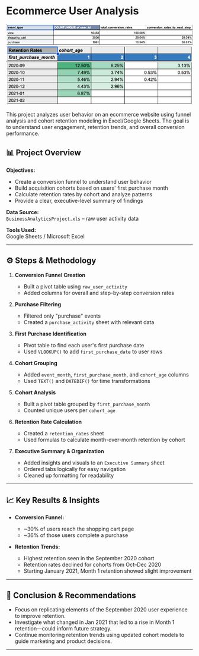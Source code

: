 # Ecommerce User Analysis

![image alt](https://github.com/ejcuison/TripleTen-Projects/blob/95c9c55bb7a9d31d06f9b384e6b5585e9942a8f1/Ecommerce%20User%20Analysis/Conversion%20Funnel.png)
![image alt](https://github.com/ejcuison/TripleTen-Projects/blob/93ee1631d0fbee9f9c8479b65a512ace35a6ec4b/Ecommerce%20User%20Analysis/Retention%20Rates.png)

This project analyzes user behavior on an ecommerce website using funnel analysis and cohort retention modeling in Excel/Google Sheets. The goal is to understand user engagement, retention trends, and overall conversion performance.

## 📊 Project Overview

**Objectives:**
- Create a conversion funnel to understand user behavior
- Build acquisition cohorts based on users' first purchase month
- Calculate retention rates by cohort and analyze patterns
- Provide a clear, executive-level summary of findings

**Data Source:**  
`BusinessAnalyticsProject.xls` – raw user activity data

**Tools Used:**  
Google Sheets / Microsoft Excel

---

## ⚙️ Steps & Methodology

1. **Conversion Funnel Creation**
   - Built a pivot table using `raw_user_activity`
   - Added columns for overall and step-by-step conversion rates

2. **Purchase Filtering**
   - Filtered only "purchase" events
   - Created a `purchase_activity` sheet with relevant data

3. **First Purchase Identification**
   - Pivot table to find each user's first purchase date
   - Used `VLOOKUP()` to add `first_purchase_date` to user rows

4. **Cohort Grouping**
   - Added `event_month`, `first_purchase_month`, and `cohort_age` columns
   - Used `TEXT()` and `DATEDIF()` for time transformations

5. **Cohort Analysis**
   - Built a pivot table grouped by `first_purchase_month`
   - Counted unique users per `cohort_age`

6. **Retention Rate Calculation**
   - Created a `retention_rates` sheet
   - Used formulas to calculate month-over-month retention by cohort

7. **Executive Summary & Organization**
   - Added insights and visuals to an `Executive Summary` sheet
   - Ordered tabs logically for easy navigation
   - Cleaned up formatting for readability

---

## 📈 Key Results & Insights

- **Conversion Funnel:**
  - ~30% of users reach the shopping cart page
  - ~36% of those users complete a purchase

- **Retention Trends:**
  - Highest retention seen in the September 2020 cohort
  - Retention rates declined for cohorts from Oct–Dec 2020
  - Starting January 2021, Month 1 retention showed slight improvement

---

## 🧠 Conclusion & Recommendations

- Focus on replicating elements of the September 2020 user experience to improve retention.
- Investigate what changed in Jan 2021 that led to a rise in Month 1 retention—could inform future strategy.
- Continue monitoring retention trends using updated cohort models to guide marketing and product decisions.

---


